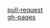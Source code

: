 [pull-request](https://github.com/VitaliyBaryliuk/tabs-react/pull/3/files)
<br>
[gh-pages](https://vitaliybaryliuk.github.io/tabs-react/)
